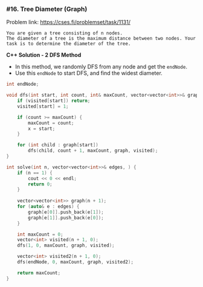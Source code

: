 ### #16. Tree Diameter (Graph)

Problem link: https://cses.fi/problemset/task/1131/

```
You are given a tree consisting of n nodes.
The diameter of a tree is the maximum distance between two nodes. Your task is to determine the diameter of the tree.
```

**C++ Solution - 2 DFS Method**
* In this method, we randomly DFS from any node and get the `endNode`.
* Use this `endNode` to start DFS, and find the widest diameter.
```cpp
int endNode;

void dfs(int start, int count, int& maxCount, vector<vector<int>>& graph, vector<int>& visited) {
    if (visited[start]) return;
    visited[start] = 1;

    if (count >= maxCount) {
        maxCount = count;
        x = start;
    }

    for (int child : graph[start])
        dfs(child, count + 1, maxCount, graph, visited);
}

int solve(int n, vector<vector<int>>& edges, ) {
    if (n == 1) {
        cout << 0 << endl;
        return 0;
    }
    
    vector<vector<int>> graph(n + 1);
    for (auto& e : edges) {
        graph[e[0]].push_back(e[1]);
        graph[e[1]].push_back(e[0]);
    }

    int maxCount = 0;
    vector<int> visited(n + 1, 0);
    dfs(1, 0, maxCount, graph, visited);

    vector<int> visited2(n + 1, 0);
    dfs(endNode, 0, maxCount, graph, visited2);

    return maxCount;
}
```
